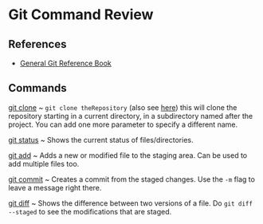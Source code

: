 # Git Command Review

## References

- [General Git Reference Book](http://git-scm.com/doc)

## Commands

[git clone](http://git-scm.com/docs/git-clone)
   ~ `git clone theRepository` (also see [here](http://git-scm.com/book/en/v2/Git-Basics-Getting-a-Git-Repository)) this will clone the repository starting in a current directory, in a subdirectory named after the project. You can add one more parameter to specify a different name.

[git status](http://git-scm.com/docs/git-status)
  ~ Shows the current status of files/directories.

[git add](http://git-scm.com/docs/git-add)
  ~ Adds a new or modified file to the staging area. Can be used to add multiple files too.

[git commit](http://git-scm.com/docs/git-commit)
  ~ Creates a commit from the staged changes. Use the `-m` flag to leave a message right there.

[git diff](http://git-scm.com/docs/git-diff)
  ~ Shows the difference between two versions of a file. Do `git diff --staged` to see the modifications that are staged.


